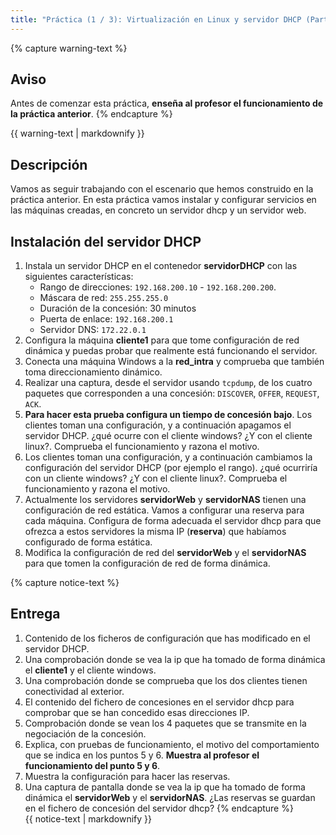 ```yaml
---
title: "Práctica (1 / 3): Virtualización en Linux y servidor DHCP (Parte 2)"
---
```


{% capture warning-text %}
## Aviso
Antes de comenzar esta práctica, **enseña al profesor el funcionamiento de la práctica anterior**.
{% endcapture %}<div class="notice--warning ">{{ warning-text | markdownify }}</div>


## Descripción

Vamos as seguir trabajando con el escenario que hemos construido en la práctica anterior. En esta práctica vamos instalar y configurar servicios en las máquinas creadas, en concreto un servidor dhcp y un servidor web.

## Instalación del servidor DHCP 

1. Instala un servidor DHCP en el contenedor **servidorDHCP** con las siguientes características:
	* Rango de direcciones: `192.168.200.10` - `192.168.200.200`.
	* Máscara de red: `255.255.255.0`
	* Duración de la concesión: 30 minutos
	* Puerta de enlace: `192.168.200.1`
	* Servidor DNS: `172.22.0.1`
2. Configura la máquina **cliente1** para que tome configuración de red dinámica y puedas probar que realmente está funcionando el servidor.
3. Conecta una máquina Windows a la **red_intra** y comprueba que también toma direccionamiento dinámico.
4. Realizar una captura, desde el servidor usando `tcpdump`, de los cuatro paquetes que corresponden a una concesión: `DISCOVER`, `OFFER`, `REQUEST`, `ACK`.
5. **Para hacer esta prueba configura un tiempo de concesión bajo**. Los clientes toman una configuración, y a continuación apagamos el servidor DHCP. ¿qué ocurre con el cliente windows? ¿Y con el cliente linux?. Comprueba el funcionamiento y razona el motivo.
6. Los clientes toman una configuración, y a continuación cambiamos la configuración del servidor DHCP (por ejemplo el rango). ¿qué ocurriría con un cliente windows? ¿Y con el cliente linux?. Comprueba el funcionamiento y razona el motivo.
7. Actualmente los servidores **servidorWeb** y **servidorNAS** tienen una configuración de red estática. Vamos a configurar una reserva para cada máquina. Configura de forma adecuada el servidor dhcp para que ofrezca a estos servidores la misma IP (**reserva**) que habíamos configurado de forma estática.
8. Modifica la configuración de red del **servidorWeb** y el **servidorNAS** para que tomen la configuración de red de forma dinámica.

{% capture notice-text %}
## Entrega

1. Contenido de los ficheros de configuración que has modificado en el servidor DHCP.
2. Una comprobación donde se vea la ip que ha tomado de forma dinámica el **cliente1** y el cliente windows.
3. Una comprobación donde se comprueba que los dos clientes tienen conectividad al exterior.
4. El contenido del fichero de concesiones en el servidor dhcp para comprobar que se han concedido esas direcciones IP.
5. Comprobación donde se vean los 4 paquetes que se transmite en la negociación de la concesión.
6. Explica, con pruebas de funcionamiento, el motivo del comportamiento que se indica en los puntos 5 y 6. **Muestra al profesor el funcionamiento del punto 5 y 6**.
7. Muestra la configuración para hacer las reservas.
8. Una captura de pantalla donde se vea la ip que ha tomado de forma dinámica el **servidorWeb** y el **servidorNAS**. ¿Las reservas se guardan en el fichero de concesión del servidor dhcp?
{% endcapture %}<div class="notice--info">{{ notice-text | markdownify }}</div>
